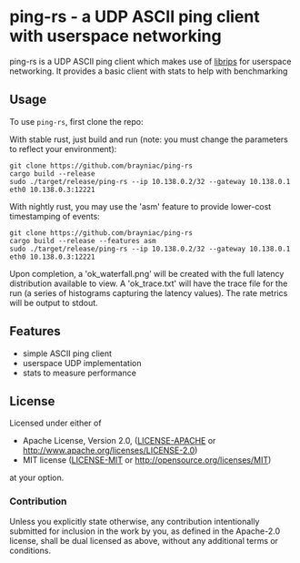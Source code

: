 # ping-rs - a UDP ASCII ping client with userspace networking

ping-rs is a UDP ASCII ping client which makes use of [librips](https://github.com/faern/librips) for userspace networking. It provides a basic client with stats to help with benchmarking

## Usage

To use `ping-rs`, first clone the repo:

With stable rust, just build and run (note: you must change the parameters to reflect your environment):
```shell
git clone https://github.com/brayniac/ping-rs
cargo build --release
sudo ./target/release/ping-rs --ip 10.138.0.2/32 --gateway 10.138.0.1 eth0 10.138.0.3:12221
```

With nightly rust, you may use the 'asm' feature to provide lower-cost timestamping of events:
```shell
git clone https://github.com/brayniac/ping-rs
cargo build --release --features asm
sudo ./target/release/ping-rs --ip 10.138.0.2/32 --gateway 10.138.0.1 eth0 10.138.0.3:12221
```

Upon completion, a 'ok_waterfall.png' will be created with the full latency distribution available to view. A 'ok_trace.txt' will have the trace file for the run (a series of histograms capturing the latency values). The rate metrics will be output to stdout.

## Features

* simple ASCII ping client
* userspace UDP implementation
* stats to measure performance

## License

Licensed under either of

 * Apache License, Version 2.0, ([LICENSE-APACHE](LICENSE-APACHE) or http://www.apache.org/licenses/LICENSE-2.0)
 * MIT license ([LICENSE-MIT](LICENSE-MIT) or http://opensource.org/licenses/MIT)

at your option.

### Contribution

Unless you explicitly state otherwise, any contribution intentionally
submitted for inclusion in the work by you, as defined in the Apache-2.0
license, shall be dual licensed as above, without any additional terms or
conditions.
